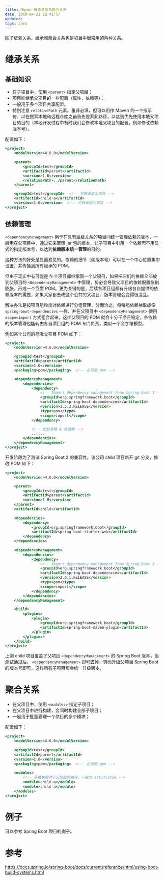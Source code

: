 ```yaml
---
title: Maven 继承关系与聚合关系
date: 2018-04-21 22:41:57
updated:
tags: Java
---
```


除了依赖关系，继承和聚合关系也是项目中很常用的两种关系。

# 继承关系

## 基础知识

- 在子项目中，使用 `<parent>` 指定父项目；
- 项目能继承父项目的一些配置（属性，依赖等）；
- 一般用于多个项目共享配置。
- 特别注意 `relativePath` 元素。虽非必填，但可以用作 Maven 的一个指示符，以在搜索本地和远程仓库之前首先搜索此路径，以达到优先使用本地父项目的目的（本地开发过程中有时我们会修改本地父项目的配置，例如修改依赖版本号）。

配置如下：

```xml
<project>
    <modelVersion>4.0.0</modelVersion>

    <parent>
        <groupId>test</groupId>
        <artifactId>parent</artifactId>
        <version>1.0</version>
        <relativePath>../parent</relativePath>
    </parent>

    <groupId>test</groupId>  <!-- 可继承自父项目 -->
    <artifactId>child-a</artifactId>
    <version>1.0</version>  <!-- 可继承自父项目 -->
</project>
```

## 依赖管理

`<dependencyManagement>` 用于在具有层级关系的项目间统一管理依赖的版本，一般用在父项目中，通过它来管理 jar 包的版本，让子项目中引用一个依赖而不用显式的指定版本号，以达到**依赖版本统一管理**的目的。

这种方法的好处是显而易见的。依赖的细节（如版本号）可以在一个中心位置集中设置，并传播到所有继承的 POM。

但由于现实中有可能是 N 个项目都继承同一个父项目，如果把它们的依赖全部放到父项目的 `<DependencyManagement>` 中管理，势必会导致父项目的依赖配置急剧膨胀，形成一个巨型 POM。更为关键的是，后续各项目组都有升级各自提供的依赖版本的需要，如果大家都去改这个公共的父项目，版本管理会变得很混乱。

解决办法是按项目组粒度对依赖进行分组管理，分而治之。将每组依赖抽取成像 `spring-boot-dependencies` 一样，并在父项目中 `<dependencyManagement>` 使用 `scope=import` 方式组合起来，这样父项目的 POM 就会十分干净且稳定，各依赖的版本管理也能转由各自项目组的 POM 专门负责，类似一个金字塔模型。

例如某个公司的标准父项目 POM 如下：

```xml
<project>
    <modelVersion>4.0.0</modelVersion>

    <groupId>test</groupId>
    <artifactId>parent</artifactId>
    <version>1.0</version>
    <packaging>pom</packaging>  <!-- 必须是 pom -->

    <dependencyManagement>
        <dependencies>
            <dependency>
                <!-- Import dependency management from Spring Boot 1 -->
                <groupId>org.springframework.boot</groupId>
                <artifactId>spring-boot-dependencies</artifactId>
                <version>1.5.3.RELEASE</version>
                <type>pom</type>
                <scope>import</scope>
            </dependency>

            <!-- 此处省略 N 组依赖 -->
            ......
        </dependencies>
    </dependencyManagement>
</project>
```

开发阶段为了测试 Spring Boot 2 的兼容性，该公司 child 项目新开 git 分支，修改 POM 如下：

```xml
<project>
    <modelVersion>4.0.0</modelVersion>

    <parent>
        <groupId>test</groupId>
        <artifactId>parent</artifactId>
        <version>1.0</version>
    </parent>
    <artifactId>child</artifactId>
  
    <dependencies>
        <dependency>
            <groupId>org.springframework.boot</groupId>
            <artifactId>spring-boot-starter-web</artifactId>
        </dependency>
    </dependencies>
  
    <dependencyManagement>
        <dependencies>
            <dependency>
                <!-- Import dependency management from Spring Boot 2 -->
                <groupId>org.springframework.boot</groupId>
                <artifactId>spring-boot-dependencies</artifactId>
                <version>2.0.1.RELEASE</version>
                <type>pom</type>
                <scope>import</scope>
            </dependency>
        </dependencies>
    </dependencyManagement>

    <build>
        <plugins>
            <plugin>
                <groupId>org.springframework.boot</groupId>
                <artifactId>spring-boot-maven-plugin</artifactId>
            </plugin>
        </plugins>
    </build>
</project>
```

上例 child 项目覆盖了父项目 `<dependencyManagement>` 的 Spring Boot 版本，当测试通过后， `<dependencyManagement>` 即可去掉，转而升级父项目 Spring Boot 的版本号即可，这样所有子项目都会统一升级版本。

# 聚合关系

- 在父项目中，使用 `<modules>` 指定子项目；
- 在父项目中进行构建，会同时构建全部子项目；
- 一般用于批量管理一个项目的多个模块；

配置如下：

```xml
<project>
    <modelVersion>4.0.0</modelVersion>
  
    <groupId>test</groupId>
    <artifactId>parent</artifactId>
    <version>1.0</version>
    <packaging>pom</packaging>  <!-- 必须是 pom -->
  
    <modules>
        <!-- 子模块相对于父项目的路径，一般为 artifactId -->
        <module>child-a</module>
        <module>child-a</module>
    </modules>
</project>
```

# 例子

可以参考 Spring Boot 项目的例子。

# 参考

https://docs.spring.io/spring-boot/docs/current/reference/html/using-boot-build-systems.html